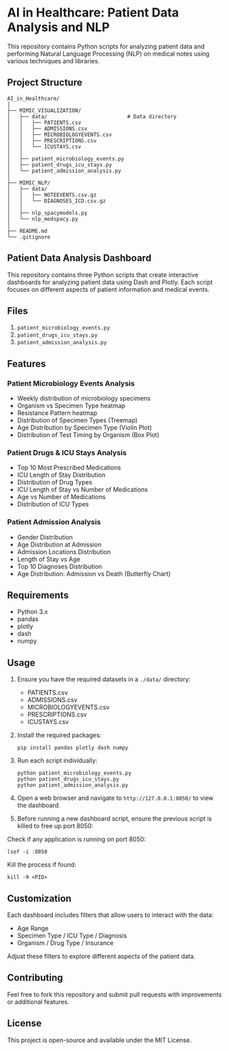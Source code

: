 # AI in Healthcare: Patient Data Analysis and NLP
This repository contains Python scripts for analyzing patient data and performing Natural Language Processing (NLP) on medical notes using various techniques and libraries.

## Project Structure
```
AI_in_Healthcare/
│
├── MIMIC_VISUALIZATION/
│   ├── data/                          # Data directory
│   │   ├── PATIENTS.csv
│   │   ├── ADMISSIONS.csv
│   │   ├── MICROBIOLOGYEVENTS.csv
│   │   ├── PRESCRIPTIONS.csv
│   │   └── ICUSTAYS.csv
│   │                 
│   ├── patient_microbiology_events.py
│   ├── patient_drugs_icu_stays.py
│   └── patient_admission_analysis.py
│
├── MIMIC_NLP/
│   ├── data/
│   │   ├── NOTEEVENTS.csv.gz
│   │   └── DIAGNOSES_ICD.csv.gz
│   │
│   ├── nlp_spacymodels.py
│   └── nlp_medspacy.py
│
├── README.md
└── .gitignore
```

## Patient Data Analysis Dashboard

This repository contains three Python scripts that create interactive dashboards for analyzing patient data using Dash and Plotly. Each script focuses on different aspects of patient information and medical events.

## Files

1. `patient_microbiology_events.py`
2. `patient_drugs_icu_stays.py`
3. `patient_admission_analysis.py`

## Features

### Patient Microbiology Events Analysis

- Weekly distribution of microbiology specimens
- Organism vs Specimen Type heatmap
- Resistance Pattern heatmap
- Distribution of Specimen Types (Treemap)
- Age Distribution by Specimen Type (Violin Plot)
- Distribution of Test Timing by Organism (Box Plot)

### Patient Drugs & ICU Stays Analysis

- Top 10 Most Prescribed Medications
- ICU Length of Stay Distribution
- Distribution of Drug Types
- ICU Length of Stay vs Number of Medications
- Age vs Number of Medications
- Distribution of ICU Types

### Patient Admission Analysis

- Gender Distribution
- Age Distribution at Admission
- Admission Locations Distribution
- Length of Stay vs Age
- Top 10 Diagnoses Distribution
- Age Distribution: Admission vs Death (Butterfly Chart)

## Requirements

- Python 3.x
- pandas
- plotly
- dash
- numpy

## Usage

1. Ensure you have the required datasets in a `./data/` directory:
   - PATIENTS.csv
   - ADMISSIONS.csv
   - MICROBIOLOGYEVENTS.csv
   - PRESCRIPTIONS.csv
   - ICUSTAYS.csv

2. Install the required packages:
   ```
   pip install pandas plotly dash numpy
   ```

3. Run each script individually:
   ```
   python patient_microbiology_events.py
   python patient_drugs_icu_stays.py
   python patient_admission_analysis.py
   ```

4. Open a web browser and navigate to `http://127.0.0.1:8050/` to view the dashboard.


5. Before running a new dashboard script, ensure the previous script is killed to free up port 8050:

Check if any application is running on port 8050:
```
lsof -i :8050
```

Kill the process if found:
```
kill -9 <PID>
```

## Customization

Each dashboard includes filters that allow users to interact with the data:

- Age Range
- Specimen Type / ICU Type / Diagnosis
- Organism / Drug Type / Insurance

Adjust these filters to explore different aspects of the patient data.

## Contributing

Feel free to fork this repository and submit pull requests with improvements or additional features.

## License

This project is open-source and available under the MIT License.
